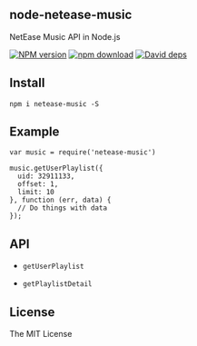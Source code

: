 node-netease-music
---

NetEase Music API in Node.js

[![NPM version][npm-image]][npm-url]
[![npm download][download-image]][download-url]
[![David deps][david-image]][david-url]

[npm-image]: https://img.shields.io/npm/v/netease-music.svg?style=flat-square
[npm-url]: https://npmjs.org/package/netease-music
[download-image]: https://img.shields.io/npm/dm/netease-music.svg?style=flat-square
[download-url]: https://npmjs.org/package/netease-music
[david-image]: https://img.shields.io/david/SFantasy/node-netease-music.svg?style=flat-square
[david-url]: https://david-dm.org/SFantasy/node-netease-music

## Install

```
npm i netease-music -S
```

## Example

```
var music = require('netease-music')

music.getUserPlaylist({
  uid: 32911133,
  offset: 1,
  limit: 10
}, function (err, data) {
  // Do things with data
});
```

## API

- `getUserPlaylist`

- `getPlaylistDetail`

## License

The MIT License
